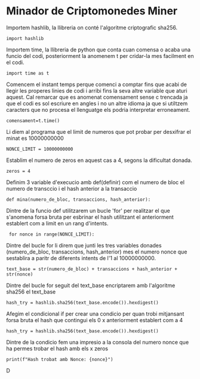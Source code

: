 # Minador de Criptomonedes Miner

Importem hashlib, la llibreria on conté l'algoritme criptografic sha256. 

```import hashlib```

Importem time, la  llibreria de python que conta cuan comensa o acaba una funcio del codi, posteriorment la anomenem t per cridar-la mes facilment en el codi.

```import time as t```

Comencem el instant temps perque comenci a comptar fins que acabi de llegir les properes linies de codi i arribi fins la seva altre variable que aturi aquest. Cal remarcar que es anomenat comensament sense c trencada ja que el codi es sol escriure en angles i no un altre idioma ja que si utiltzem caracters que no procesa el llenguatge els podria interpretar erroneament.

```comensament=t.time()```

Li diem al programa que el limit de numeros que pot probar per desxifrar el minat es 10000000000

```NONCE_LIMIT = 10000000000```

Establim el numero de zeros en aquest cas a 4, segons la dificultat donada.

```zeros = 4```

Definim 3 variable d'execucio amb def(definir) com el numero de bloc el numero de transccio i el hash anterior a la transaccio

```def mina(numero_de_bloc, transaccions, hash_anterior):```

Dintre de la funcio def utilitzarem un bucle 'for' per realitzar el que s'anomena forsa bruta per esbrinar el hash utilitzant el anteriorment establert com a limit en un rang d'intents.

```	for nonce in range(NONCE_LIMIT):```

Dintre del bucle for li direm que junti les tres variables donades (numero_de_bloc, transaccions, hash_anterior) mes el numero nonce que sestablira a paritr de diferents intents de l'1 al 10000000000.

```text_base = str(numero_de_bloc) + transaccions + hash_anterior + str(nonce)```

Dintre del bucle for seguit del text_base encriptarem amb l'algoritme sha256 el text_base

```hash_try = hashlib.sha256(text_base.encode()).hexdigest()```

Afegim el condicional if per crear una condicio per quan trobi mitjansant forsa bruta el hash que contingui els 0 x anteriorment establert com a 4

```hash_try = hashlib.sha256(text_base.encode()).hexdigest()```

Dintre de la condicio fem una impresio a la consola del numero nonce que ha permes trobar el hash amb els x zeros 

```print(f"Hash trobat amb Nonce: {nonce}")```

D











